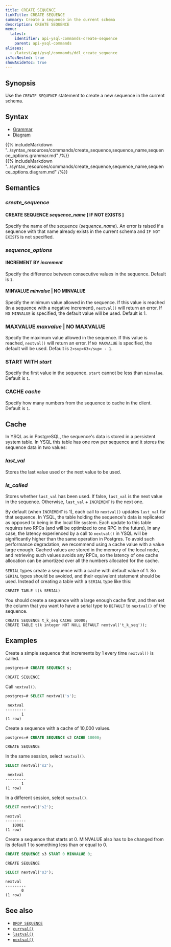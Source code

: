 ```yaml
---
title: CREATE SEQUENCE
linkTitle: CREATE SEQUENCE
summary: Create a sequence in the current schema
description: CREATE SEQUENCE
menu:
  latest:
    identifier: api-ysql-commands-create-sequence
    parent: api-ysql-commands
aliases:
  - /latest/api/ysql/commands/ddl_create_sequence
isTocNested: true
showAsideToc: true
---
```


## Synopsis

Use the `CREATE SEQUENCE` statement to create a new sequence in the current schema.

## Syntax

<ul class="nav nav-tabs nav-tabs-yb">
  <li >
    <a href="#grammar" class="nav-link active" id="grammar-tab" data-toggle="tab" role="tab" aria-controls="grammar" aria-selected="true">
      <i class="fas fa-file-alt" aria-hidden="true"></i>
      Grammar
    </a>
  </li>
  <li>
    <a href="#diagram" class="nav-link" id="diagram-tab" data-toggle="tab" role="tab" aria-controls="diagram" aria-selected="false">
      <i class="fas fa-project-diagram" aria-hidden="true"></i>
      Diagram
    </a>
  </li>
</ul>

<div class="tab-content">
  <div id="grammar" class="tab-pane fade show active" role="tabpanel" aria-labelledby="grammar-tab">
    {{% includeMarkdown "../syntax_resources/commands/create_sequence,sequence_name,sequence_options.grammar.md" /%}}
  </div>
  <div id="diagram" class="tab-pane fade" role="tabpanel" aria-labelledby="diagram-tab">
    {{% includeMarkdown "../syntax_resources/commands/create_sequence,sequence_name,sequence_options.diagram.md" /%}}
  </div>
</div>

## Semantics

### *create_sequence*

#### CREATE SEQUENCE *sequence_name* [ IF NOT EXISTS ]

Specify the name of the sequence (*sequence_name*). An error is raised if a sequence with that name already exists in the current schema and `IF NOT EXISTS` is not specified.

### *sequence_options*

#### INCREMENT BY *increment*

Specify the difference between consecutive values in the sequence. Default is `1`.

#### MINVALUE *minvalue* | NO MINVALUE

 Specify the minimum value allowed in the sequence. If this value is reached (in a sequence with a negative increment), `nextval()` will return an error. If `NO MINVALUE` is specified, the default value will be used. Default is 1.

### MAXVALUE *maxvalue* | NO MAXVALUE

Specify the maximum value allowed in the sequence. If this value is reached, `nextval()` will return an error. If `NO MAXVALUE` is specified, the default will be used. Default is `2<sup>63</sup> - 1`.

### START WITH *start*

Specify the first value in the sequence. `start` cannot be less than `minvalue`. Default is `1`.

### CACHE *cache*

Specify how many numbers from the sequence to cache in the client. Default is `1`.

## Cache

In YSQL as in PostgreSQL, the sequence's data is stored in a persistent system table. In YSQL this table has one row per sequence and it stores the sequence data in two values:

### *last_val*

Stores the last value used or the next value to be used.

### *is_called*

Stores whether `last_val` has been used. If false, `last_val` is the next value in the sequence. Otherwise, `last_val` + `INCREMENT` is the next one.

By default (when `INCREMENT` is 1), each call to `nextval()` updates `last_val` for that sequence. In YSQL, the table holding the sequence's data is replicated as opposed to being in the local file system. Each update to this table requires two RPCs (and will be optimized to one RPC in the future), In any case, the latency experienced by a call to `nextval()` in YSQL will be significantly higher than the same operation in Postgres. To avoid such performance degradation, we recommend using a cache value with a value large enough. Cached values are stored in the memory of the local node, and retrieving such values avoids any RPCs, so the latency of one cache allocation can be amortized over all the numbers allocated for the cache.

`SERIAL` types create a sequence with a cache with default value of 1. So `SERIAL` types should be avoided, and their equivalent statement should be used.
Instead of creating a table with a `SERIAL` type like this:

```
CREATE TABLE t(k SERIAL)
```

You should create a sequence with a large enough cache first, and then set the column that you want to have a serial type to `DEFAULT` to `nextval()` of the sequence.

```
CREATE SEQUENCE t_k_seq CACHE 10000;
CREATE TABLE t(k integer NOT NULL DEFAULT nextval('t_k_seq'));
```

## Examples

Create a simple sequence that increments by 1 every time `nextval()` is called.

```sql
postgres=# CREATE SEQUENCE s;
```

```
CREATE SEQUENCE
```

Call `nextval()`.

```sql
postgres=# SELECT nextval('s');
```

```
 nextval
---------
       1
(1 row)
```

Create a sequence with a cache of 10,000 values.

```sql
postgres=# CREATE SEQUENCE s2 CACHE 10000;
```

```
CREATE SEQUENCE
```

In the same session, select `nextval()`.

```sql
SELECT nextval('s2');
```

```
 nextval
---------
       1
(1 row)
```

In a different session, select `nextval()`.

```sql
SELECT nextval('s2');
```

```
nextval
---------
   10001
(1 row)
```

Create a sequence that starts at 0. MINVALUE also has to be changed from its default 1 to something less than or equal to 0.

```sql
CREATE SEQUENCE s3 START 0 MINVALUE 0;
```

```
CREATE SEQUENCE
```

```sql
SELECT nextval('s3');
```

```
nextval
---------
       0
(1 row)
```

## See also

- [`DROP SEQUENCE`](../drop_sequence)
- [`currval()`](../currval_sequence)
- [`lastval()`](../lastval_sequence)
- [`nextval()`](../nextval_sequence)
